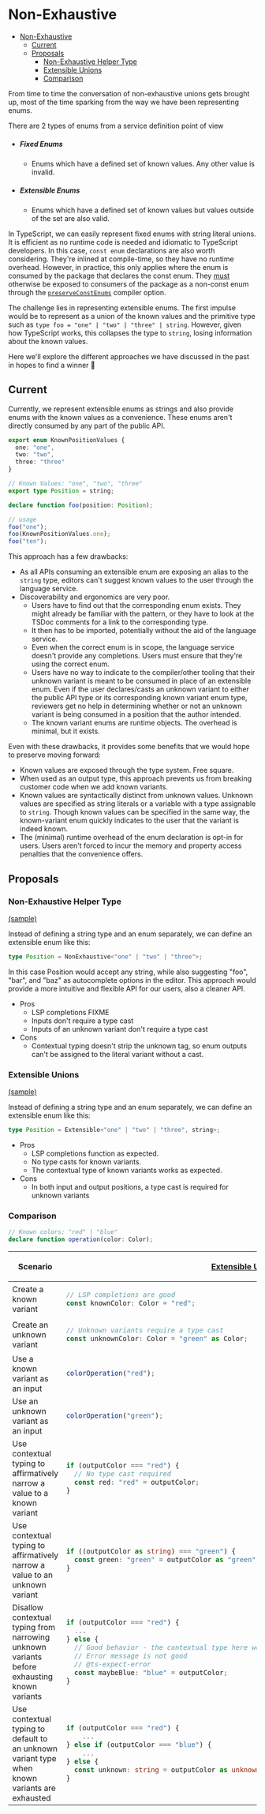 # Non-Exhaustive

- [Non-Exhaustive](#non-exhaustive)
  - [Current](#current)
  - [Proposals](#proposals)
    - [Non-Exhaustive Helper Type](#non-exhaustive-helper-type)
    - [Extensible Unions](#extensible-unions)
    - [Comparison](#comparison)

From time to time the conversation of non-exhaustive unions gets brought up, most of the time sparking from the way we have been representing enums.

There are 2 types of enums from a service definition point of view

- ##### Fixed Enums
  - Enums which have a defined set of known values. Any other value is invalid.
- ##### Extensible Enums
  - Enums which have a defined set of known values but values outside of the set are also valid.

In TypeScript, we can easily represent fixed enums with string literal unions. It is efficient as no runtime code is needed and idiomatic to TypeScript developers. In this case, `const enum` declarations are also worth considering. They're inlined at compile-time, so they have no runtime overhead. However, in practice, this only applies where the enum is consumed by the package that declares the const enum. They [must](https://www.typescriptlang.org/docs/handbook/enums.html#const-enum-pitfalls) otherwise be exposed to consumers of the package as a non-const enum through the [`preserveConstEnums`](https://www.typescriptlang.org/tsconfig#preserveConstEnums) compiler option.

The challenge lies in representing extensible enums. The first impulse would be to represent as a union of the known values and the primitive type such as `type foo = "one" | "two" | "three" | string`. However, given how TypeScript works, this collapses the type to `string`, losing information about the known values.

Here we'll explore the different approaches we have discussed in the past in hopes to find a winner 🙂

## Current

Currently, we represent extensible enums as strings and also provide enums with the known values as a convenience. These enums aren't directly consumed by any part of the public API.

```ts
export enum KnownPositionValues {
  one: "one",
  two: "two",
  three: "three"
}

// Known Values: "one", "two", "three"
export type Position = string;

declare function foo(position: Position);

// usage
foo("one");
foo(KnownPositionValues.one);
foo("ten");
```

This approach has a few drawbacks:

- As all APIs consuming an extensible enum are exposing an alias to the `string` type, editors can't suggest known values to the user through the language service.
- Discoverability and ergonomics are very poor.
  - Users have to find out that the corresponding enum exists. They might already be familiar with the pattern, or they have to look at the TSDoc comments for a link to the corresponding type.
  - It then has to be imported, potentially without the aid of the language service.
  - Even when the correct enum is in scope, the language service doesn't provide any completions. Users must ensure that they're using the correct enum.
  - Users have no way to indicate to the compiler/other tooling that their unknown variant is meant to be consumed in place of an extensible enum. Even if the user declares/casts an unknown variant to either the public API type or its corresponding known variant enum type, reviewers get no help in determining whether or not an unknown variant is being consumed in a position that the author intended.
  - The known variant enums are runtime objects. The overhead is minimal, but it exists.

Even with these drawbacks, it provides some benefits that we would hope to preserve moving forward:

- Known values are exposed through the type system. Free square.
- When used as an output type, this approach prevents us from breaking customer code when we add known variants.
- Known values are syntactically distinct from unknown values. Unknown values are specified as string literals or a variable with a type assignable to `string`. Though known values can be specified in the same way, the known-variant enum quickly indicates to the user that the variant is indeed known.
- The (minimal) runtime overhead of the enum declaration is opt-in for users. Users aren't forced to incur the memory and property access penalties that the convenience offers.

## Proposals

### Non-Exhaustive Helper Type

[(sample)](src/util/nonExhaustiveHelperType.ts)

Instead of defining a string type and an enum separately, we can define an extensible enum like this:

```ts
type Position = NonExhaustive<"one" | "two" | "three">;
```

In this case Position would accept any string, while also suggesting "foo", "bar", and "baz" as autocomplete options in the editor. This approach would provide a more intuitive and flexible API for our users, also a cleaner API.

- Pros
  - LSP completions FIXME
  - Inputs don't require a type cast
  - Inputs of an unknown variant don't require a type cast
- Cons
  - Contextual typing doesn't strip the unknown tag, so enum outputs can't be assigned to the literal variant without a cast.

### Extensible Unions

[(sample)](src/util/extensibleUnion.ts)

Instead of defining a string type and an enum separately, we can define an extensible enum like this:

```ts
type Position = Extensible<"one" | "two" | "three", string>;
```

- Pros
  - LSP completions function as expected.
  - No type casts for known variants.
  - The contextual type of known variants works as expected.
- Cons
  - In both input and output positions, a type cast is required for unknown variants

### Comparison

```ts
// Known colors: "red" | "blue"
declare function operation(color: Color);
```

<table>
<thead>
  <tr>
    <th>Scenario</th>
    <th>

[Extensible Union](src/util/extensibleUnion.ts)

</th>
<th>

[Non-exhaustive Helper Type](src/util/nonExhaustiveHelperType.ts)

</th>

  </tr>
</thead>
<tbody>
  <tr>
    <td>Create a known variant</td>
    <td>

```ts
// LSP completions are good
const knownColor: Color = "red";
```

</td>
<td>

```ts
// LSP completions are good
const knownColor: Color = "red";
```

</td>
  </tr>
  <tr>
    <td>Create an unknown variant</td>
    <td>

```ts
// Unknown variants require a type cast
const unknownColor: Color = "green" as Color;
```

</td><td>

```ts
// No cast required here
const unknownColor: Color = "green";
```

</td>
  </tr>
  <tr>
    <td>Use a known variant as an input</td>
    <td>

```ts
colorOperation("red");
```

</td><td>

```ts
colorOperation("red");
```

</td>
  </tr>
  <tr>
    <td>Use an unknown variant as an input</td>
    <td>

```ts
colorOperation("green");
```

</td><td>

```ts
colorOperation("green");
```

</td>
  </tr>
  <tr>
    <td>Use contextual typing to affirmatively narrow a value to a known variant</td>
    <td>

```ts
if (outputColor === "red") {
  // No type cast required
  const red: "red" = outputColor;
}
```

</td><td>

```ts
if (outputColor === "red") {
  // Bad behavior: this assignment requires a type cast
  const red: "red" = outputColor as "red";
}
```

</td>
  </tr>
  <tr>
    <td>Use contextual typing to affirmatively narrow a value to an unknown variant</td>
    <td>

```ts
if ((outputColor as string) === "green") {
  const green: "green" = outputColor as "green";
}
```

</td><td>

```ts
if (outputColor === "green") {
  const green: "green" = outputColor as "green";
}
```

</td>
  </tr>
  <tr>
    <td>Disallow contextual typing from narrowing unknown variants before exhausting known variants</td>
    <td>

```ts
if (outputColor === "red") {
  ...
} else {
  // Good behavior - the contextual type here wouldn't break if a new variant were added
  // Error message is not good
  // @ts-expect-error
  const maybeBlue: "blue" = outputColor;
}
```

</td><td>

```ts
if (outputColor === "red") {
  ...
} else {
  // Good behavior - the contextual type here wouldn't break if a new variant were added
  // Error message is not good
  // @ts-expect-error
  const maybeBlue: "blue" = outputColor;
}
```

</td>
  </tr>
  <tr>
    <td>Use contextual typing to default to an unknown variant type when known variants are exhausted</td>
    <td>

```ts
if (outputColor === "red") {
    ...
} else if (outputColor === "blue") {
    ...
} else {
  const unknown: string = outputColor as unknown as string;
}
```

</td><td>

```ts
if (outputColor === "red") {
    ...
} else if (outputColor === "blue") {
    ...
} else {
  const unknown: string = outputColor;
}
```

</td>
  </tr>
</tbody>
</table>
